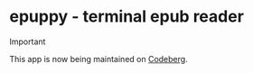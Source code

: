 # epuppy - terminal epub reader

> [!IMPORTANT]
> This app is now being maintained on [Codeberg](https://codeberg.org/scip/epuppy/).
